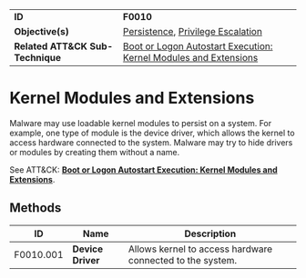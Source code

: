 |||
|---------|------------------------|
|**ID**|**F0010**|
|**Objective(s)**| [Persistence](https://github.com/MBCProject/mbc-markdown/tree/master/persistence), [Privilege Escalation](https://github.com/MBCProject/mbc-markdown/tree/master/privilege-escalation)|
|**Related ATT&CK Sub-Technique**|[Boot or Logon Autostart Execution: Kernel Modules and Extensions](https://attack.mitre.org/techniques/T1547/006/)|


Kernel Modules and Extensions
=============================
Malware may use loadable kernel modules to persist on a system. For example, one type of module is the device driver, which allows the kernel to access hardware connected to the system. Malware may try to hide drivers or modules by creating them without a name.

See ATT&CK: [**Boot or Logon Autostart Execution: Kernel Modules and Extensions**](https://attack.mitre.org/techniques/T1547/006/).

Methods
-------
|ID|Name|Description|
|-----------------------------|--------|-----------------------------|
|F0010.001|**Device Driver**|Allows kernel to access hardware connected to the system.|
